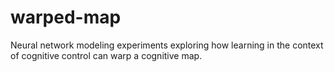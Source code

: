 # warped-map
Neural network modeling experiments exploring how learning in the context of cognitive control can warp a cognitive map.
